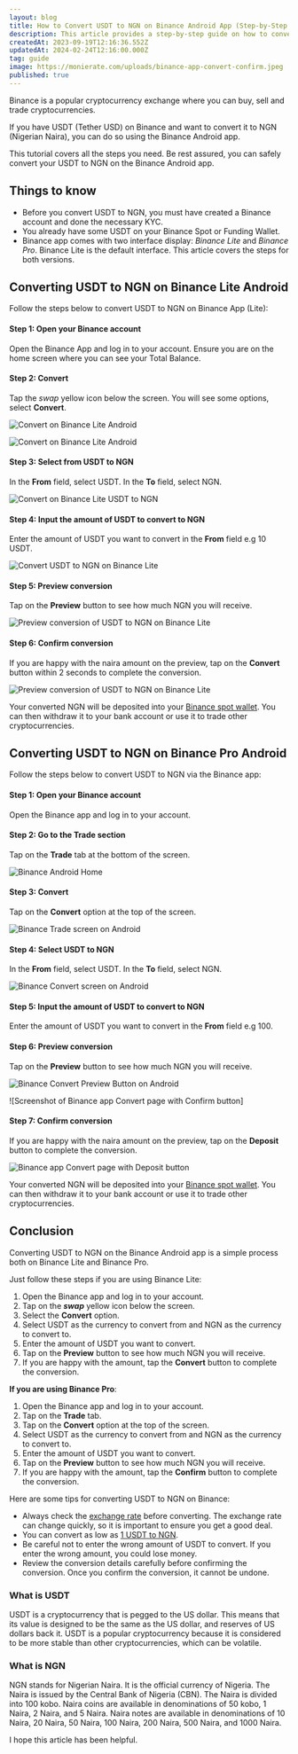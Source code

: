 ```yaml
---
layout: blog
title: How to Convert USDT to NGN on Binance Android App (Step-by-Step Guide)
description: This article provides a step-by-step guide on how to convert USDT to NGN on the Binance Android app. It includes clear and concise instructions, as well as screenshots for each step.
createdAt: 2023-09-19T12:16:36.552Z
updatedAt: 2024-02-24T12:16:00.000Z
tag: guide
image: https://monierate.com/uploads/binance-app-convert-confirm.jpeg
published: true
---
```

Binance is a popular cryptocurrency exchange where you can buy, sell and trade cryptocurrencies. 

If you have USDT (Tether USD) on Binance and want to convert it to NGN (Nigerian Naira), you can do so using the Binance Android app.

This tutorial covers all the steps you need. Be rest assured, you can safely convert your USDT to NGN on the Binance Android app.

## Things to know

* Before you convert USDT to NGN, you must have created a Binance account and done the necessary KYC.
* You already have some USDT on your Binance Spot or Funding Wallet. 
* Binance app comes with two interface display: *Binance Lite* and *Binance Pro*. Binance Lite is the default interface. This article covers the steps for both versions.

## Converting USDT to NGN on Binance Lite Android

Follow the steps below to convert USDT to NGN on Binance App (Lite):

#### Step 1: Open your Binance account
Open the Binance App and log in to your account. Ensure you are on the home screen where you can see your Total Balance.

#### Step 2: Convert
Tap the _swap_ yellow icon below the screen. You will see some options, select **Convert**. 

![Convert on Binance Lite Android](https://monierate.com/uploads/binance-lite-convert-icon.jpeg)

![Convert on Binance Lite Android](https://monierate.com/uploads/binance-lite-convert-option.jpeg)

#### Step 3: Select from USDT to NGN
In the  **From**  field, select USDT. In the **To** field, select NGN.

![Convert on Binance Lite USDT to NGN](https://monierate.com/uploads/binance-lite-convert-select-usdt-ngn.jpeg)

#### Step 4: Input the amount of USDT to convert to NGN
Enter the amount of USDT you want to convert in the  **From**  field e.g 10 USDT.

![Convert USDT to NGN on Binance Lite](https://monierate.com/uploads/binance-lite-convert-enter-amount.jpeg)

#### Step 5: Preview conversion
Tap on the  **Preview**  button to see how much NGN you will receive.

![Preview conversion of USDT to NGN on Binance Lite](https://monierate.com/uploads/binance-lite-convert-preview-usdt-ngn.jpg)

#### Step 6: Confirm conversion
If you are happy with the naira amount on the preview, tap on the  **Convert**  button within 2 seconds to complete the conversion.

![Preview conversion of USDT to NGN on Binance Lite](https://monierate.com/uploads/binance-lite-convert-preview-conversion.jpeg)

Your converted NGN will be deposited into your [Binance spot wallet](https://monierate.com/blog/binance-spot-wallet-nigeria). You can then withdraw it to your bank account or use it to trade other cryptocurrencies.

## Converting USDT to NGN on Binance Pro Android
Follow the steps below to convert USDT to NGN via the Binance app:

#### Step 1: Open your Binance account
Open the Binance app and log in to your account.

#### Step 2: Go to the Trade section
Tap on the  **Trade**  tab at the bottom of the screen.

![Binance Android Home](https://monierate.com/uploads/binance-app-trade.jpeg)

#### Step 3: Convert
Tap on the  **Convert**  option at the top of the screen.

![Binance Trade screen on Android](https://monierate.com/uploads/binance-app-convert.jpeg)

#### Step 4: Select USDT to NGN
In the  **From**  field, select USDT. In the **To** field, select NGN.

![Binance Convert screen on Android](https://monierate.com/uploads/binance-app-convert-currencies.jpeg)

#### Step 5: Input the amount of USDT to convert to NGN
Enter the amount of USDT you want to convert in the  **From**  field e.g 100.

#### Step 6: Preview conversion
Tap on the  **Preview**  button to see how much NGN you will receive.

![Binance Convert Preview Button on Android](https://monierate.com/uploads/binance-app-convert-preview.jpeg)

![Screenshot of Binance app Convert page with Confirm button]

#### Step 7: Confirm conversion
If you are happy with the naira amount on the preview, tap on the  **Deposit**  button to complete the conversion.

![Binance app Convert page with Deposit button](https://monierate.com/uploads/binance-app-convert-confirm.jpeg)

Your converted NGN will be deposited into your [Binance spot wallet](https://monierate.com/blog/binance-spot-wallet-nigeria). You can then withdraw it to your bank account or use it to trade other cryptocurrencies.

## Conclusion
Converting USDT to NGN on the Binance Android app is a simple process both on Binance Lite and Binance Pro.

Just follow these steps if you are using Binance Lite:

1.  Open the Binance app and log in to your account.
2.  Tap on the  ***swap*** yellow icon below the screen.
3.  Select the  **Convert**  option.
4.  Select USDT as the currency to convert from and NGN as the currency to convert to.
5.  Enter the amount of USDT you want to convert.
6.  Tap on the  **Preview**  button to see how much NGN you will receive.
7.  If you are happy with the amount, tap the  **Convert**  button to complete the conversion.

**If you are using Binance Pro**:

1.  Open the Binance app and log in to your account.
2.  Tap on the  **Trade**  tab.
3.  Tap on the  **Convert**  option at the top of the screen.
4.  Select USDT as the currency to convert from and NGN as the currency to convert to.
5.  Enter the amount of USDT you want to convert.
6.  Tap on the  **Preview**  button to see how much NGN you will receive.
7.  If you are happy with the amount, tap the  **Confirm**  button to complete the conversion.

Here are some tips for converting USDT to NGN on Binance:

-   Always check the [exchange rate](https://monierate.com/converter/binance?Amount=1&From=USDT&To=NGN) before converting. The exchange rate can change quickly, so it is important to ensure you get a good deal.
- You can convert as low as [1 USDT to NGN](https://monierate.com/converter/binance?Amount=1&From=USDT&To=NGN).
-   Be careful not to enter the wrong amount of USDT to convert. If you enter the wrong amount, you could lose money.
-   Review the conversion details carefully before confirming the conversion. Once you confirm the conversion, it cannot be undone.

### What is USDT
USDT is a cryptocurrency that is pegged to the US dollar. This means that its value is designed to be the same as the US dollar, and reserves of US dollars back it. USDT is a popular cryptocurrency because it is considered to be more stable than other cryptocurrencies, which can be volatile.

### What is NGN
NGN stands for Nigerian Naira. It is the official currency of Nigeria. The Naira is issued by the Central Bank of Nigeria (CBN). The Naira is divided into 100 kobo. Naira coins are available in denominations of 50 kobo, 1 Naira, 2 Naira, and 5 Naira. Naira notes are available in denominations of 10 Naira, 20 Naira, 50 Naira, 100 Naira, 200 Naira, 500 Naira, and 1000 Naira.

I hope this article has been helpful.
